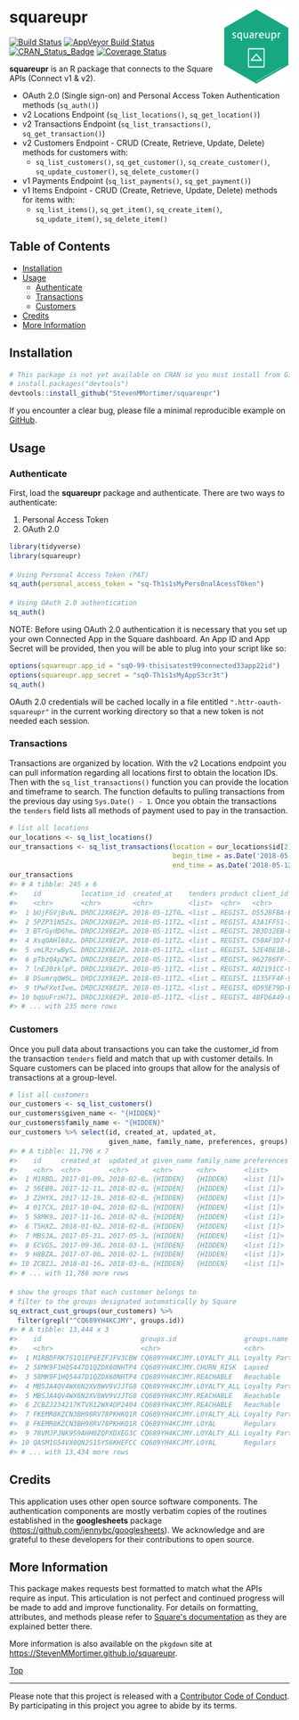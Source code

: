 
squareupr<img src="man/figures/squareupr.png" width="120px" align="right" />
============================================================================

[![Build Status](https://travis-ci.org/StevenMMortimer/squareupr.svg?branch=master)](https://travis-ci.org/StevenMMortimer/squareupr) [![AppVeyor Build Status](https://ci.appveyor.com/api/projects/status/github/StevenMMortimer/squareupr?branch=master&svg=true)](https://ci.appveyor.com/project/StevenMMortimer/squareupr) [![CRAN\_Status\_Badge](http://www.r-pkg.org/badges/version/squareupr)](http://cran.r-project.org/package=squareupr) [![Coverage Status](https://codecov.io/gh/StevenMMortimer/squareupr/branch/master/graph/badge.svg)](https://codecov.io/gh/StevenMMortimer/squareupr?branch=master)

**squareupr** is an R package that connects to the Square APIs (Connect v1 & v2).

-   OAuth 2.0 (Single sign-on) and Personal Access Token Authentication methods (`sq_auth()`)
-   v2 Locations Endpoint (`sq_list_locations()`, `sq_get_location()`)
-   v2 Transactions Endpoint (`sq_list_transactions()`, `sq_get_transaction()`)
-   v2 Customers Endpoint - CRUD (Create, Retrieve, Update, Delete) methods for customers with:
    -   `sq_list_customers()`, `sq_get_customer()`, `sq_create_customer()`, `sq_update_customer()`, `sq_delete_customer()`
-   v1 Payments Endpoint (`sq_list_payments()`, `sq_get_payment()`)
-   v1 Items Endpoint - CRUD (Create, Retrieve, Update, Delete) methods for items with:
    -   `sq_list_items()`, `sq_get_item()`, `sq_create_item()`, `sq_update_item()`, `sq_delete_item()`

Table of Contents
-----------------

-   [Installation](#installation)
-   [Usage](#usage)
    -   [Authenticate](#authenticate)
    -   [Transactions](#transactions)
    -   [Customers](#customers)
-   [Credits](#credits)
-   [More Information](#more-information)

Installation
------------

``` r
# This package is not yet available on CRAN so you must install from GitHub
# install.packages("devtools")
devtools::install_github("StevenMMortimer/squareupr")
```

If you encounter a clear bug, please file a minimal reproducible example on [GitHub](https://github.com/StevenMMortimer/squareupr/issues).

Usage
-----

### Authenticate

First, load the **squareupr** package and authenticate. There are two ways to authenticate:

1.  Personal Access Token
2.  OAuth 2.0

``` r
library(tidyverse)
library(squareupr)

# Using Personal Access Token (PAT)
sq_auth(personal_access_token = "sq-Th1s1sMyPers0nalAcessT0ken")

# Using OAuth 2.0 authentication
sq_auth()
```

NOTE: Before using OAuth 2.0 authentication it is necessary that you set up your own Connected App in the Square dashboard. An App ID and App Secret will be provided, then you will be able to plug into your script like so:

``` r
options(squareupr.app_id = "sq0-99-thisisatest99connected33app22id")
options(squareupr.app_secret = "sq0-Th1s1sMyAppS3cr3t")
sq_auth()
```

OAuth 2.0 credentials will be cached locally in a file entitled `".httr-oauth-squareupr"` in the current working directory so that a new token is not needed each session.

### Transactions

Transactions are organized by location. With the v2 Locations endpoint you can pull information regarding all locations first to obtain the location IDs. Then with the `sq_list_transactions()` function you can provide the location and timeframe to search. The function defaults to pulling transactions from the previous day using `Sys.Date() - 1`. Once you obtain the transactions the `tenders` field lists all methods of payment used to pay in the transaction.

``` r
# list all locations
our_locations <- sq_list_locations()
our_transactions <- sq_list_transactions(location = our_locations$id[2], 
                                         begin_time = as.Date('2018-05-11'), 
                                         end_time = as.Date('2018-05-12'))
our_transactions
#> # A tibble: 245 x 6
#>    id          location_id  created_at    tenders product client_id       
#>    <chr>       <chr>        <chr>         <list>  <chr>   <chr>           
#>  1 bUjFGVjBvN… DRDCJ2X8E2P… 2018-05-12T0… <list … REGIST… D5528FBA-E5DE-4…
#>  2 5PZP31N5Zs… DRDCJ2X8E2P… 2018-05-11T2… <list … REGIST… A3A1FF51-325A-4…
#>  3 BTrGydD6he… DRDCJ2X8E2P… 2018-05-11T2… <list … REGIST… 2B3D32EB-8E58-4…
#>  4 XsqOAHl68z… DRDCJ2X8E2P… 2018-05-11T2… <list … REGIST… C50AF3D7-BE32-4…
#>  5 vmLRzrwByS… DRDCJ2X8E2P… 2018-05-11T2… <list … REGIST… 52E40E1B-2333-4…
#>  6 pTbzQApZW7… DRDCJ2X8E2P… 2018-05-11T2… <list … REGIST… 962766FF-1436-4…
#>  7 lnE20zklpP… DRDCJ2X8E2P… 2018-05-11T2… <list … REGIST… A02191CC-9AC9-4…
#>  8 DSumrqQW0L… DRDCJ2X8E2P… 2018-05-11T2… <list … REGIST… 1135FF4F-9B89-4…
#>  9 tPwFXetIwe… DRDCJ2X8E2P… 2018-05-11T2… <list … REGIST… 0D95E79D-B44C-4…
#> 10 bqUuFrzH71… DRDCJ2X8E2P… 2018-05-11T2… <list … REGIST… 48FD6A49-80A9-4…
#> # ... with 235 more rows
```

### Customers

Once you pull data about transactions you can take the customer\_id from the transaction `tenders` field and match that up with customer details. In Square customers can be placed into groups that allow for the analysis of transactions at a group-level.

``` r
# list all customers
our_customers <- sq_list_customers()
our_customers$given_name <- "{HIDDEN}"
our_customers$family_name <- "{HIDDEN}"
our_customers %>% select(id, created_at, updated_at, 
                         given_name, family_name, preferences, groups)
#> # A tibble: 11,796 x 7
#>    id     created_at  updated_at given_name family_name preferences groups
#>    <chr>  <chr>       <chr>      <chr>      <chr>       <list>      <list>
#>  1 M1RBD… 2017-01-09… 2018-02-0… {HIDDEN}   {HIDDEN}    <list [1]>  <list…
#>  2 56EB9… 2017-12-11… 2018-02-0… {HIDDEN}   {HIDDEN}    <list [1]>  <NULL>
#>  3 Z2HYX… 2017-12-19… 2018-02-0… {HIDDEN}   {HIDDEN}    <list [1]>  <NULL>
#>  4 017CX… 2017-10-04… 2018-02-0… {HIDDEN}   {HIDDEN}    <list [1]>  <NULL>
#>  5 58MK9… 2017-11-16… 2018-02-0… {HIDDEN}   {HIDDEN}    <list [1]>  <list…
#>  6 T5HXZ… 2018-01-02… 2018-02-0… {HIDDEN}   {HIDDEN}    <list [1]>  <NULL>
#>  7 MBSJA… 2017-05-31… 2017-05-3… {HIDDEN}   {HIDDEN}    <list [1]>  <list…
#>  8 ECVG5… 2017-09-30… 2018-03-1… {HIDDEN}   {HIDDEN}    <list [1]>  <list…
#>  9 H8BZA… 2017-07-06… 2018-02-1… {HIDDEN}   {HIDDEN}    <list [1]>  <list…
#> 10 ZCBZJ… 2018-01-16… 2018-03-0… {HIDDEN}   {HIDDEN}    <list [1]>  <list…
#> # ... with 11,786 more rows

# show the groups that each customer belongs to
# filter to the groups designated automatically by Square
sq_extract_cust_groups(our_customers) %>%
  filter(grepl("^CQ689YH4KCJMY", groups.id))
#> # A tibble: 13,444 x 3
#>    id                         groups.id                 groups.name       
#>    <chr>                      <chr>                     <chr>             
#>  1 M1RBDFRK7S1Q1EP6EZFJFV3CBW CQ689YH4KCJMY.LOYALTY_ALL Loyalty Participa…
#>  2 58MK9F1HQ5447D1QZDX60NHTP4 CQ689YH4KCJMY.CHURN_RISK  Lapsed            
#>  3 58MK9F1HQ5447D1QZDX60NHTP4 CQ689YH4KCJMY.REACHABLE   Reachable         
#>  4 MBSJA4QV4WX6N2XV8WV9VJJTG8 CQ689YH4KCJMY.LOYALTY_ALL Loyalty Participa…
#>  5 MBSJA4QV4WX6N2XV8WV9VJJTG8 CQ689YH4KCJMY.REACHABLE   Reachable         
#>  6 ZCBZJ234217KTV812WX4DP2404 CQ689YH4KCJMY.REACHABLE   Reachable         
#>  7 FKEMR8KZCN3BH98RV78PKHKQ1R CQ689YH4KCJMY.LOYALTY_ALL Loyalty Participa…
#>  8 FKEMR8KZCN3BH98RV78PKHKQ1R CQ689YH4KCJMY.LOYAL       Regulars          
#>  9 78VMJPJNK959AHH0ZQPXDXEG3C CQ689YH4KCJMY.LOYALTY_ALL Loyalty Participa…
#> 10 QASM1G54VX0QN2S15YS6KHEFCC CQ689YH4KCJMY.LOYAL       Regulars          
#> # ... with 13,434 more rows
```

Credits
-------

This application uses other open source software components. The authentication components are mostly verbatim copies of the routines established in the **googlesheets** package (<https://github.com/jennybc/googlesheets>). We acknowledge and are grateful to these developers for their contributions to open source.

More Information
----------------

This package makes requests best formatted to match what the APIs require as input. This articulation is not perfect and continued progress will be made to add and improve functionality. For details on formatting, attributes, and methods please refer to [Square's documentation](https://docs.connect.squareup.com/api/connect/v2) as they are explained better there.

More information is also available on the `pkgdown` site at <https://StevenMMortimer.github.io/squareupr>.

[Top](#squareupr)

------------------------------------------------------------------------

Please note that this project is released with a [Contributor Code of Conduct](CONDUCT.md). By participating in this project you agree to abide by its terms.
